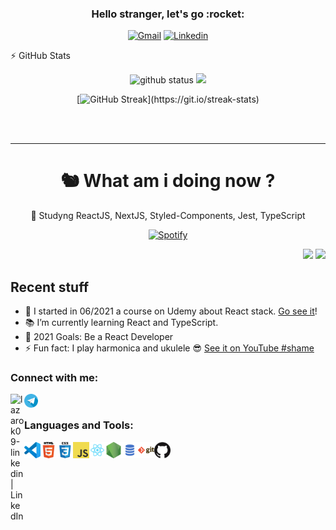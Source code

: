 <h3 align=center>
Hello stranger, let's go :rocket:
</h3>
<span align=center>
  
[![Gmail](https://img.shields.io/badge/lazarok09-Gmail-red)](https://mail.google.com/mail/u/0/?view=cm&fs=1&tf=1&to=lazarok09@gmail.com) [![Linkedin](https://img.shields.io/badge/linkedin-connect-blue)](https://linkedin.com/in/lazarok09)

</span>

:zap: GitHub Stats 

<div align=center href="">

<img height=200rem src="https://github-readme-stats.vercel.app/api?username=lazarok09&show_icons=true&theme=radical" alt="github status" />

<img height=200rem  src="https://github-readme-stats.vercel.app/api/top-langs/?username=lazarok09&theme=radical" />
 

</div>
<div> 
  
<div align=center>
  
[![GitHub Streak](https://github-readme-streak-stats.herokuapp.com/?user=lazarok09&theme=radical&hide_border=true")](https://git.io/streak-stats)
  
</div>
  
<br>
<br>
<hr>
<div>
<!--START_SECTION:activity-->
  <h1 align=center> 🐿️ What am i doing now ? </h1>
<p align=center>
📘 Studyng ReactJS, NextJS, Styled-Components, Jest, TypeScript
</p>

<span align=center>
  
[![Spotify](https://spotify-github-readme.vercel.app/api/spotify)](https://open.spotify.com/collection/tracks)
  
</span>

<p>
<div align=end>
  
<img src="https://readme-jokes.vercel.app/api" />
<img src="https://c.tenor.com/tYJREL-BRcAAAAAM/dean-winchester-supernatural.gif" />
</div>
</div>

## Recent stuff
- :memo: I  started in 06/2021 a course on Udemy about React stack. [Go see it][course]!
- :books: I’m currently learning React and TypeScript.
- 🥅 2021 Goals: Be a React Developer
- ⚡ Fun fact: I play harmonica and ukulele :sunglasses: [See it on YouTube #shame](https://youtu.be/yPhUzra9deA)
### Connect with me:

[<img align="left" alt="lazarok09-linkedin | LinkedIn" width="22px" src="https://cdn.jsdelivr.net/npm/simple-icons@v3/icons/linkedin.svg" />][linkedin]
[<img align="left" alt="Telegram" width="22px" src="./telegrama.svg" />][telegram]

<br />

### Languages and Tools:

[<img align="left" alt="Visual Studio Code" width="26px" src="https://raw.githubusercontent.com/github/explore/80688e429a7d4ef2fca1e82350fe8e3517d3494d/topics/visual-studio-code/visual-studio-code.png" />][vscodeplaylist]
[<img align="left" alt="HTML5" width="26px" src="https://raw.githubusercontent.com/github/explore/80688e429a7d4ef2fca1e82350fe8e3517d3494d/topics/html/html.png" />][htmlplaylist]
[<img align="left" alt="CSS3" width="26px" src="https://raw.githubusercontent.com/github/explore/80688e429a7d4ef2fca1e82350fe8e3517d3494d/topics/css/css.png" />][cssplaylist]
[<img align="left" alt="JavaScript" width="26px" src="https://raw.githubusercontent.com/github/explore/80688e429a7d4ef2fca1e82350fe8e3517d3494d/topics/javascript/javascript.png" />][javascriptplaylist]
[<img align="left" alt="React" width="26px" src="https://raw.githubusercontent.com/github/explore/80688e429a7d4ef2fca1e82350fe8e3517d3494d/topics/react/react.png" />][reactplaylist]
[<img align="left" alt="Node.js" width="26px" src="https://raw.githubusercontent.com/github/explore/80688e429a7d4ef2fca1e82350fe8e3517d3494d/topics/nodejs/nodejs.png" />][nodeplaylist]
[<img align="left" alt="SQL" width="26px" src="https://raw.githubusercontent.com/github/explore/80688e429a7d4ef2fca1e82350fe8e3517d3494d/topics/sql/sql.png" />][sqlplaylist]
[<img align="left" alt="Git" width="26px" src="https://raw.githubusercontent.com/github/explore/80688e429a7d4ef2fca1e82350fe8e3517d3494d/topics/git/git.png" />][git]
[<img align="left" alt="GitHub" width="26px" src="https://raw.githubusercontent.com/github/explore/78df643247d429f6cc873026c0622819ad797942/topics/github/github.png" />][githubplaylist]

<br />
<br />



[telegram]: https://web.telegram.org/#/im?p=@lazarok09
[course]:  https://www.udemy.com/course/curso-de-reactjs-nextjs-completo-do-basico-ao-avancado/
[linkedin]: https://linkedin.com/in/lazarok09
[vscodeplaylist]: https://www.youtube.com/watch?v=tmgpF7Bn3_E
[htmlplaylist]: https://www.youtube.com/watch?v=epDCjksKMok&list=PLHz_AreHm4dlAnJ_jJtV29RFxnPHDuk9o
[cssplaylist]: https://www.youtube.com/watch?v=P8LxrpNQrTU
[javascriptplaylist]: https://www.youtube.com/playlist?list=PLkwxH9e_vrALRJKu7wfXby3MKeflhTu6B
[reactplaylist]: https://www.youtube.com/watch?v=7A4UQGrFU9Q&list=PL85ITvJ7FLoiuaKgHFYgrhZDwXOUEaxWI
[nodeplaylist]: https://www.youtube.com/watch?v=DiXbJL3iWVs
[git]: https://www.youtube.com/watch?v=OuOb1_qADBQ&t=2560s
[sqlplaylist]: https://www.youtube.com/watch?v=Fbu7z5dXcRs&t=151s
[githubplaylist]: https://www.youtube.com/watch?v=2alg7MQ6_sI
